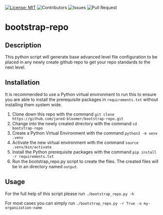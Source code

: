 
[![License: MIT](https://img.shields.io/badge/License-MIT-yellow.svg)](https://opensource.org/licenses/MIT) ![Contributors](https://img.shields.io/github/contributors/jared-bloomer/bootstrap-repo) ![Issues](https://img.shields.io/github/issues/jared-bloomer/bootstrap-repo?color=0088ff) ![Pull Request](https://img.shields.io/github/issues-pr/jared-bloomer/bootstrap-repo?color=0088ff)

# bootstrap-repo

## Description
This python script will generate base advanced level file configuration to be placed in any newly create github repo to get your repo standards to the next level. 

## Installation

It is recommended to use a Python virtual environment to run this to ensure you are able to install the prerequisite packages in `requirements.txt` without installing them system wide. 

1. Clone down this repo with the command `git clone https://github.com/jared-bloomer/bootstrap-repo.git`
2. Change into the newly created directory with the command `cd bootstrap-repo`
3. Create a Python Virtual Environment with the command `python3 -m venv .venv`
4. Activate the new virtual environment with the command `source .venv/bin/activate`
5. Install the Python prerequisite packages with the command `pip install -r requirements.txt`
6. Run the bootstrap_repo.py script to create the files. The created files will be in an directory named `output`.

## Usage

For the full help of this script please run `./bootstrap_repo.py -h`

For most cases you can simply run `./bootstrap_repo.py -r True -o my-organization-name`
                 